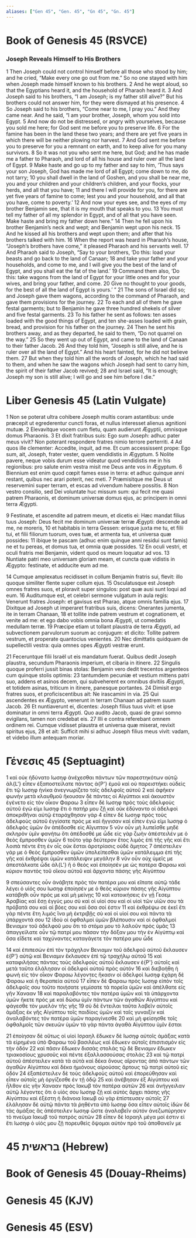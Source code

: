 ```yaml
---
aliases: ["Gen 45", "Gen. 45", "Gn 45", "Gn. 45"]
---
```



# Book of Genesis 45 (RSVCE)

### Joseph Reveals Himself to His Brothers
1 Then Joseph could not control himself before all those who stood by him; and he cried, “Make every one go out from me.” So no one stayed with him when Joseph made himself known to his brothers.
2 And he wept aloud, so that the Egyptians heard it, and the household of Pharaoh heard it.
3 And Joseph said to his brothers, “I am Joseph; is my father still alive?” But his brothers could not answer him, for they were dismayed at his presence.
4 So Joseph said to his brothers, “Come near to me, I pray you.” And they came near. And he said, “I am your brother, Joseph, whom you sold into Egypt.
5 And now do not be distressed, or angry with yourselves, because you sold me here; for God sent me before you to preserve life.
6 For the famine has been in the land these two years; and there are yet five years in which there will be neither plowing nor harvest.
7 And God sent me before you to preserve for you a remnant on earth, and to keep alive for you many survivors.
8 So it was not you who sent me here, but God; and he has made me a father to Pharaoh, and lord of all his house and ruler over all the land of Egypt.
9 Make haste and go up to my father and say to him, ‘Thus says your son Joseph, God has made me lord of all Egypt; come down to me, do not tarry;
10 you shall dwell in the land of Goshen, and you shall be near me, you and your children and your children’s children, and your flocks, your herds, and all that you have;
11 and there I will provide for you, for there are yet five years of famine to come; lest you and your household, and all that you have, come to poverty.’
12 And now your eyes see, and the eyes of my brother Benjamin see, that it is my mouth that speaks to you.
13 You must tell my father of all my splendor in Egypt, and of all that you have seen. Make haste and bring my father down here.”
14 Then he fell upon his brother Benjamin’s neck and wept; and Benjamin wept upon his neck.
15 And he kissed all his brothers and wept upon them; and after that his brothers talked with him.
16 When the report was heard in Pharaoh’s house, “Joseph’s brothers have come,” it pleased Pharaoh and his servants well.
17 And Pharaoh said to Joseph, “Say to your brothers, ‘Do this: load your beasts and go back to the land of Canaan;
18 and take your father and your households, and come to me, and I will give you the best of the land of Egypt, and you shall eat the fat of the land.’
19 Command them also, ‘Do this: take wagons from the land of Egypt for your little ones and for your wives, and bring your father, and come.
20 Give no thought to your goods, for the best of all the land of Egypt is yours.’ ”
21 The sons of Israel did so; and Joseph gave them wagons, according to the command of Pharaoh, and gave them provisions for the journey.
22 To each and all of them he gave festal garments; but to Benjamin he gave three hundred shekels of silver and five festal garments.
23 To his father he sent as follows: ten asses loaded with the good things of Egypt, and ten she-asses loaded with grain, bread, and provision for his father on the journey.
24 Then he sent his brothers away, and as they departed, he said to them, “Do not quarrel on the way.”
25 So they went up out of Egypt, and came to the land of Canaan to their father Jacob.
26 And they told him, “Joseph is still alive, and he is ruler over all the land of Egypt.” And his heart fainted, for he did not believe them.
27 But when they told him all the words of Joseph, which he had said to them, and when he saw the wagons which Joseph had sent to carry him, the spirit of their father Jacob revived;
28 and Israel said, “It is enough; Joseph my son is still alive; I will go and see him before I die.”


# Liber Genesis 45 (Latin Vulgate)

1 Non se poterat ultra cohibere Joseph multis coram astantibus: unde præcepit ut egrederentur cuncti foras, et nullus interesset alienus agnitioni mutuæ.
2 Elevavitque vocem cum fletu, quam audierunt Ægyptii, omnisque domus Pharaonis.
3 Et dixit fratribus suis: Ego sum Joseph: adhuc pater meus vivit? Non poterant respondere fratres nimio terrore perterriti.
4 Ad quos ille clementer: Accedite, inquit, ad me. Et cum accessissent prope: Ego sum, ait, Joseph, frater vester, quem vendidistis in Ægyptum.
5 Nolite pavere, neque vobis durum esse videatur quod vendidistis me in his regionibus: pro salute enim vestra misit me Deus ante vos in Ægyptum.
6 Biennium est enim quod cœpit fames esse in terra: et adhuc quinque anni restant, quibus nec arari poterit, nec meti.
7 Præmisitque me Deus ut reservemini super terram, et escas ad vivendum habere possitis.
8 Non vestro consilio, sed Dei voluntate huc missum sum: qui fecit me quasi patrem Pharaonis, et dominum universæ domus ejus, ac principem in omni terra Ægypti.

9 Festinate, et ascendite ad patrem meum, et dicetis ei: Hæc mandat filius tuus Joseph: Deus fecit me dominum universæ terræ Ægypti: descende ad me, ne moreris,
10 et habitabis in terra Gessen: erisque juxta me tu, et filii tui, et filii filiorum tuorum, oves tuæ, et armenta tua, et universa quæ possides:
11 ibique te pascam (adhuc enim quinque anni residui sunt famis) ne et tu pereas, et domus tua, et omnia quæ possides.
12 En oculi vestri, et oculi fratris mei Benjamin, vident quod os meum loquatur ad vos.
13 Nuntiate patri meo universam gloriam meam, et cuncta quæ vidistis in Ægypto: festinate, et adducite eum ad me.

14 Cumque amplexatus recidisset in collum Benjamin fratris sui, flevit: illo quoque similiter flente super collum ejus.
15 Osculatusque est Joseph omnes fratres suos, et ploravit super singulos: post quæ ausi sunt loqui ad eum.
16 Auditumque est, et celebri sermone vulgatum in aula regis: Venerunt fratres Joseph: et gavisus est Pharao, atque omnis familia ejus.
17 Dixitque ad Joseph ut imperaret fratribus suis, dicens: Onerantes jumenta, ite in terram Chanaan,
18 et tollite inde patrem vestrum et cognationem, et venite ad me: et ego dabo vobis omnia bona Ægypti, ut comedatis medullam terræ.
19 Præcipe etiam ut tollant plaustra de terra Ægypti, ad subvectionem parvulorum suorum ac conjugum: et dicito: Tollite patrem vestrum, et properate quantocius venientes.
20 Nec dimittatis quidquam de supellectili vestra: quia omnes opes Ægypti vestræ erunt.

21 Feceruntque filii Israël ut eis mandatum fuerat. Quibus dedit Joseph plaustra, secundum Pharaonis imperium, et cibaria in itinere.
22 Singulis quoque proferri jussit binas stolas: Benjamin vero dedit trecentos argenteos cum quinque stolis optimis:
23 tantumdem pecuniæ et vestium mittens patri suo, addens et asinos decem, qui subveherent ex omnibus divitiis Ægypti, et totidem asinas, triticum in itinere, panesque portantes.
24 Dimisit ergo fratres suos, et proficiscentibus ait: Ne irascamini in via.
25 Qui ascendentes ex Ægypto, venerunt in terram Chanaan ad patrem suum Jacob.
26 Et nuntiaverunt ei, dicentes: Joseph filius tuus vivit: et ipse dominatur in omni terra Ægypti. Quo audito Jacob, quasi de gravi somno evigilans, tamen non credebat eis.
27 Illi e contra referebant omnem ordinem rei. Cumque vidisset plaustra et universa quæ miserat, revixit spiritus ejus,
28 et ait: Sufficit mihi si adhuc Joseph filius meus vivit: vadam, et videbo illum antequam moriar.


# Γένεσις 45 (Septuagint)

1 καὶ οὐκ ἠδύνατο Ιωσηφ ἀνέχεσθαι πάντων τῶν παρεστηκότων αὐτῷ ἀλ{L'} εἶπεν ἐξαποστείλατε πάντας ἀ{P'} ἐμοῦ καὶ οὐ παρειστήκει οὐδεὶς ἔτι τῷ Ιωσηφ ἡνίκα ἀνεγνωρίζετο τοῖς ἀδελφοῖς αὐτοῦ
2 καὶ ἀφῆκεν φωνὴν μετὰ κλαυθμοῦ ἤκουσαν δὲ πάντες οἱ Αἰγύπτιοι καὶ ἀκουστὸν ἐγένετο εἰς τὸν οἶκον Φαραω
3 εἶπεν δὲ Ιωσηφ πρὸς τοὺς ἀδελφοὺς αὐτοῦ ἐγώ εἰμι Ιωσηφ ἔτι ὁ πατήρ μου ζῇ καὶ οὐκ ἐδύναντο οἱ ἀδελφοὶ ἀποκριθῆναι αὐτῷ ἐταράχθησαν γάρ
4 εἶπεν δὲ Ιωσηφ πρὸς τοὺς ἀδελφοὺς αὐτοῦ ἐγγίσατε πρός με καὶ ἤγγισαν καὶ εἶπεν ἐγώ εἰμι Ιωσηφ ὁ ἀδελφὸς ὑμῶν ὃν ἀπέδοσθε εἰς Αἴγυπτον
5 νῦν οὖν μὴ λυπεῖσθε μηδὲ σκληρὸν ὑμῖν φανήτω ὅτι ἀπέδοσθέ με ὧδε εἰς γὰρ ζωὴν ἀπέστειλέν με ὁ θεὸς ἔμπροσθεν ὑμῶν
6 τοῦτο γὰρ δεύτερον ἔτος λιμὸς ἐπὶ τῆς γῆς καὶ ἔτι λοιπὰ πέντε ἔτη ἐν οἷς οὐκ ἔσται ἀροτρίασις οὐδὲ ἄμητος
7 ἀπέστειλεν γάρ με ὁ θεὸς ἔμπροσθεν ὑμῶν ὑπολείπεσθαι ὑμῶν κατάλειμμα ἐπὶ τῆς γῆς καὶ ἐκθρέψαι ὑμῶν κατάλειψιν μεγάλην
8 νῦν οὖν οὐχ ὑμεῖς με ἀπεστάλκατε ὧδε ἀλ{L'} ἢ ὁ θεός καὶ ἐποίησέν με ὡς πατέρα Φαραω καὶ κύριον παντὸς τοῦ οἴκου αὐτοῦ καὶ ἄρχοντα πάσης γῆς Αἰγύπτου

9 σπεύσαντες οὖν ἀνάβητε πρὸς τὸν πατέρα μου καὶ εἴπατε αὐτῷ τάδε λέγει ὁ υἱός σου Ιωσηφ ἐποίησέν με ὁ θεὸς κύριον πάσης γῆς Αἰγύπτου κατάβηθι οὖν πρός με καὶ μὴ μείνῃς
10 καὶ κατοικήσεις ἐν γῇ Γεσεμ Ἀραβίας καὶ ἔσῃ ἐγγύς μου σὺ καὶ οἱ υἱοί σου καὶ οἱ υἱοὶ τῶν υἱῶν σου τὰ πρόβατά σου καὶ αἱ βόες σου καὶ ὅσα σοί ἐστιν
11 καὶ ἐκθρέψω σε ἐκεῖ ἔτι γὰρ πέντε ἔτη λιμός ἵνα μὴ ἐκτριβῇς σὺ καὶ οἱ υἱοί σου καὶ πάντα τὰ ὑπάρχοντά σου
12 ἰδοὺ οἱ ὀφθαλμοὶ ὑμῶν βλέπουσιν καὶ οἱ ὀφθαλμοὶ Βενιαμιν τοῦ ἀδελφοῦ μου ὅτι τὸ στόμα μου τὸ λαλοῦν πρὸς ὑμᾶς
13 ἀπαγγείλατε οὖν τῷ πατρί μου πᾶσαν τὴν δόξαν μου τὴν ἐν Αἰγύπτῳ καὶ ὅσα εἴδετε καὶ ταχύναντες καταγάγετε τὸν πατέρα μου ὧδε

14 καὶ ἐπιπεσὼν ἐπὶ τὸν τράχηλον Βενιαμιν τοῦ ἀδελφοῦ αὐτοῦ ἔκλαυσεν ἐ{P'} αὐτῷ καὶ Βενιαμιν ἔκλαυσεν ἐπὶ τῷ τραχήλῳ αὐτοῦ
15 καὶ καταφιλήσας πάντας τοὺς ἀδελφοὺς αὐτοῦ ἔκλαυσεν ἐ{P'} αὐτοῖς καὶ μετὰ ταῦτα ἐλάλησαν οἱ ἀδελφοὶ αὐτοῦ πρὸς αὐτόν
16 καὶ διεβοήθη ἡ φωνὴ εἰς τὸν οἶκον Φαραω λέγοντες ἥκασιν οἱ ἀδελφοὶ Ιωσηφ ἐχάρη δὲ Φαραω καὶ ἡ θεραπεία αὐτοῦ
17 εἶπεν δὲ Φαραω πρὸς Ιωσηφ εἰπὸν τοῖς ἀδελφοῖς σου τοῦτο ποιήσατε γεμίσατε τὰ πορεῖα ὑμῶν καὶ ἀπέλθατε εἰς γῆν Χανααν
18 καὶ παραλαβόντες τὸν πατέρα ὑμῶν καὶ τὰ ὑπάρχοντα ὑμῶν ἥκετε πρός με καὶ δώσω ὑμῖν πάντων τῶν ἀγαθῶν Αἰγύπτου καὶ φάγεσθε τὸν μυελὸν τῆς γῆς
19 σὺ δὲ ἔντειλαι ταῦτα λαβεῖν αὐτοῖς ἁμάξας ἐκ γῆς Αἰγύπτου τοῖς παιδίοις ὑμῶν καὶ ταῖς γυναιξίν καὶ ἀναλαβόντες τὸν πατέρα ὑμῶν παραγίνεσθε
20 καὶ μὴ φείσησθε τοῖς ὀφθαλμοῖς τῶν σκευῶν ὑμῶν τὰ γὰρ πάντα ἀγαθὰ Αἰγύπτου ὑμῖν ἔσται

21 ἐποίησαν δὲ οὕτως οἱ υἱοὶ Ισραηλ ἔδωκεν δὲ Ιωσηφ αὐτοῖς ἁμάξας κατὰ τὰ εἰρημένα ὑπὸ Φαραω τοῦ βασιλέως καὶ ἔδωκεν αὐτοῖς ἐπισιτισμὸν εἰς τὴν ὁδόν
22 καὶ πᾶσιν ἔδωκεν δισσὰς στολάς τῷ δὲ Βενιαμιν ἔδωκεν τριακοσίους χρυσοῦς καὶ πέντε ἐξαλλασσούσας στολάς
23 καὶ τῷ πατρὶ αὐτοῦ ἀπέστειλεν κατὰ τὰ αὐτὰ καὶ δέκα ὄνους αἴροντας ἀπὸ πάντων τῶν ἀγαθῶν Αἰγύπτου καὶ δέκα ἡμιόνους αἰρούσας ἄρτους τῷ πατρὶ αὐτοῦ εἰς ὁδόν
24 ἐξαπέστειλεν δὲ τοὺς ἀδελφοὺς αὐτοῦ καὶ ἐπορεύθησαν καὶ εἶπεν αὐτοῖς μὴ ὀργίζεσθε ἐν τῇ ὁδῷ
25 καὶ ἀνέβησαν ἐξ Αἰγύπτου καὶ ἦλθον εἰς γῆν Χανααν πρὸς Ιακωβ τὸν πατέρα αὐτῶν
26 καὶ ἀνήγγειλαν αὐτῷ λέγοντες ὅτι ὁ υἱός σου Ιωσηφ ζῇ καὶ αὐτὸς ἄρχει πάσης γῆς Αἰγύπτου καὶ ἐξέστη ἡ διάνοια Ιακωβ οὐ γὰρ ἐπίστευσεν αὐτοῖς
27 ἐλάλησαν δὲ αὐτῷ πάντα τὰ ῥηθέντα ὑπὸ Ιωσηφ ὅσα εἶπεν αὐτοῖς ἰδὼν δὲ τὰς ἁμάξας ἃς ἀπέστειλεν Ιωσηφ ὥστε ἀναλαβεῖν αὐτόν ἀνεζωπύρησεν τὸ πνεῦμα Ιακωβ τοῦ πατρὸς αὐτῶν
28 εἶπεν δὲ Ισραηλ μέγα μοί ἐστιν εἰ ἔτι Ιωσηφ ὁ υἱός μου ζῇ πορευθεὶς ὄψομαι αὐτὸν πρὸ τοῦ ἀποθανεῖν με


# 45 בראשית (Hebrew)


# Book of Genesis 45 (Douay-Rheims)


# Genesis 45 (KJV)


# Genesis 45 (ESV)


